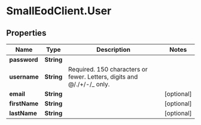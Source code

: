 # SmallEodClient.User

## Properties

Name | Type | Description | Notes
------------ | ------------- | ------------- | -------------
**password** | **String** |  | 
**username** | **String** | Required. 150 characters or fewer. Letters, digits and @/./+/-/_ only. | 
**email** | **String** |  | [optional] 
**firstName** | **String** |  | [optional] 
**lastName** | **String** |  | [optional] 


